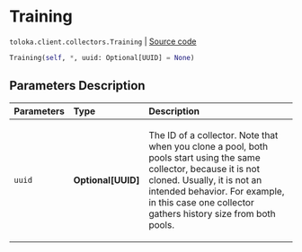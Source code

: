 # Training
`toloka.client.collectors.Training` | [Source code](https://github.com/Toloka/toloka-kit/blob/v1.1.0.post1/src/client/collectors.py#L475)

```python
Training(self, *, uuid: Optional[UUID] = None)
```

## Parameters Description

| Parameters | Type | Description |
| :----------| :----| :-----------|
`uuid`|**Optional\[UUID\]**|<p>The ID of a collector. Note that when you clone a pool, both pools start using the same collector, because it is not cloned. Usually, it is not an intended behavior. For example, in this case one collector gathers history size from both pools.</p>
